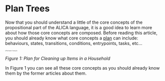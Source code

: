 # Plan Trees

Now that you should understand a little of the core concepts of the propositional part of the ALICA language, it is a good idea to learn more about how those core concepts are composed. Before reading this article, you should already know what core concepts a [plan](./plans.md) can include: behaviours, states, transitions, conditions, entrypoints, tasks, etc...

<img src="../images/clean_up_plan_example.svg" alt="Plan Example: Cleaning Up" style="zoom:20%;" />

*Figure 1: Plan for Cleaning up Items in a Household*

In Figure 1 you can see all these core concepts as you should already know them by the former articles about them. 